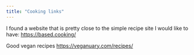 ```yaml
---
title: "Cooking links"
---
```



I found a website that is pretty close to the simple recipe site I would like to have: https://based.cooking/

Good vegan recipes
https://veganuary.com/recipes/

